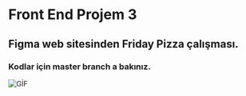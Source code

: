 # Front End Projem 3

## Figma web sitesinden Friday Pizza çalışması.

### Kodlar için master branch a bakınız.

![GİF](https://github.com/ademgencer/proje3/blob/master/Yaz%C4%B1l%C4%B1m%20%C3%96devi%203.gif)
